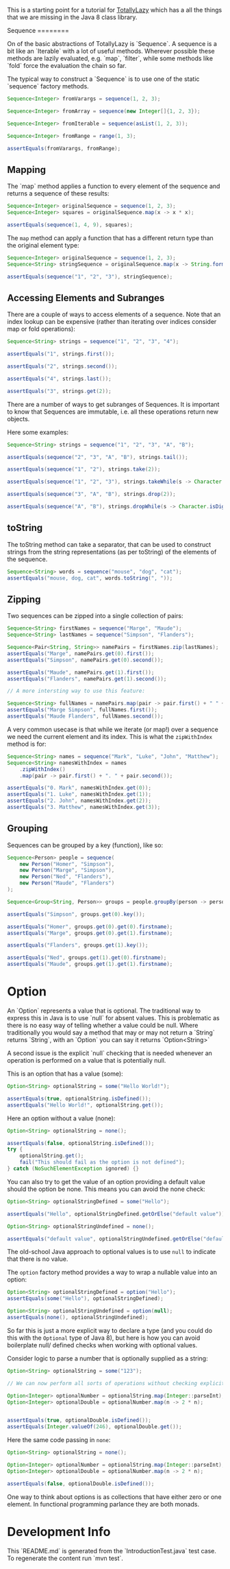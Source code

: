 

This is a starting point for a tutorial for [TotallyLazy](https://totallylazy.com/) which has a all the things that we
are missing in the Java 8 class library.
<p>
Sequence
========
<p>
On of the basic abstractions of TotallyLazy is `Sequence`. A sequence is a bit like
an `Iterable` with a lot of useful methods. Wherever possible these methods are
lazily evaluated, e.g. `map`, `filter`, while some methods like `fold` force
the evaluation the chain so far.
<p>
The typical way to construct a `Sequence` is to use one of the static `sequence` factory methods.

~~~ .java
Sequence<Integer> fromVarargs = sequence(1, 2, 3);

Sequence<Integer> fromArray = sequence(new Integer[]{1, 2, 3});

Sequence<Integer> fromIterable = sequence(asList(1, 2, 3));

Sequence<Integer> fromRange = range(1, 3);

assertEquals(fromVarargs, fromRange);
~~~

Mapping
-------
<p>
The `map` method applies a function to every element of the
sequence and returns a sequence of these results:

~~~ .java
Sequence<Integer> originalSequence = sequence(1, 2, 3);
Sequence<Integer> squares = originalSequence.map(x -> x * x);

assertEquals(sequence(1, 4, 9), squares);
~~~

The `map` method can apply a function that has a different return
type than the original element type:

~~~ .java
Sequence<Integer> originalSequence = sequence(1, 2, 3);
Sequence<String> stringSequence = originalSequence.map(x -> String.format("%d", x));

assertEquals(sequence("1", "2", "3"), stringSequence);
~~~

Accessing Elements and Subranges
--------------------------------
<p>
There are a couple of ways to access elements of a sequence.
Note that an index lookup can be expensive (rather than iterating over indices
consider map or fold operations):

~~~ .java
Sequence<String> strings = sequence("1", "2", "3", "4");

assertEquals("1", strings.first());

assertEquals("2", strings.second());

assertEquals("4", strings.last());

assertEquals("3", strings.get(2));
~~~

There are a number of ways to get subranges of Sequences.
It is important to know that Sequences are immutable, i.e.
all these operations return new objects.
<p>
Here some examples:

~~~ .java
Sequence<String> strings = sequence("1", "2", "3", "A", "B");

assertEquals(sequence("2", "3", "A", "B"), strings.tail());

assertEquals(sequence("1", "2"), strings.take(2));

assertEquals(sequence("1", "2", "3"), strings.takeWhile(s -> Character.isDigit(s.charAt(0))));

assertEquals(sequence("3", "A", "B"), strings.drop(2));

assertEquals(sequence("A", "B"), strings.dropWhile(s -> Character.isDigit(s.charAt(0))));
~~~

toString
--------
<p>
The toString method can take a separator, that can be used
to construct strings from the string representations (as per toString)
of the elements of the sequence.

~~~ .java
Sequence<String> words = sequence("mouse", "dog", "cat");
assertEquals("mouse, dog, cat", words.toString(", "));
~~~

Zipping
-------
<p>
Two sequences can be zipped into a single collection of pairs:

~~~ .java
Sequence<String> firstNames = sequence("Marge", "Maude");
Sequence<String> lastNames = sequence("Simpson", "Flanders");

Sequence<Pair<String, String>> namePairs = firstNames.zip(lastNames);
assertEquals("Marge", namePairs.get(0).first());
assertEquals("Simpson", namePairs.get(0).second());

assertEquals("Maude", namePairs.get(1).first());
assertEquals("Flanders", namePairs.get(1).second());

// A more intersting way to use this feature:

Sequence<String> fullNames = namePairs.map(pair -> pair.first() + " " + pair.second());
assertEquals("Marge Simpson", fullNames.first());
assertEquals("Maude Flanders", fullNames.second());
~~~

A very common usecase is that while we iterate (or map!) over a sequence we need
the current element and its index. This is what the `zipWithIndex` method is for:

~~~ .java
Sequence<String> names = sequence("Mark", "Luke", "John", "Matthew");
Sequence<String> namesWithIndex = names
    .zipWithIndex()
    .map(pair -> pair.first() + ". " + pair.second());

assertEquals("0. Mark", namesWithIndex.get(0));
assertEquals("1. Luke", namesWithIndex.get(1));
assertEquals("2. John", namesWithIndex.get(2));
assertEquals("3. Matthew", namesWithIndex.get(3));
~~~

Grouping
--------
<p>
Sequences can be grouped by a key (function), like so:

~~~ .java
Sequence<Person> people = sequence(
    new Person("Homer", "Simpson"),
    new Person("Marge", "Simpson"),
    new Person("Ned", "Flanders"),
    new Person("Maude", "Flanders")
);

Sequence<Group<String, Person>> groups = people.groupBy(person -> person.lastname);

assertEquals("Simpson", groups.get(0).key());

assertEquals("Homer", groups.get(0).get(0).firstname);
assertEquals("Marge", groups.get(0).get(1).firstname);

assertEquals("Flanders", groups.get(1).key());

assertEquals("Ned", groups.get(1).get(0).firstname);
assertEquals("Maude", groups.get(1).get(1).firstname);
~~~

Option
======
<p>
An `Option` represents a value that is optional. The traditional way
to express this in Java is to use `null` for absent values. This is problematic
as there is no easy way of telling whether a value could be null.
Where traditionally you would say a method that may or may not return a `String`
returns `String`, with an `Option` you can say it returns `Option&lt;String&gt;`
<p>
A second issue is the explicit `null` checking that is needed whenever an operation
is performed on a value that is potentially null.
<p>
This is an option that has a value (some):

~~~ .java
Option<String> optionalString = some("Hello World!");

assertEquals(true, optionalString.isDefined());
assertEquals("Hello World!", optionalString.get());
~~~

Here an option without a value (none):

~~~ .java
Option<String> optionalString = none();

assertEquals(false, optionalString.isDefined());
try {
    optionalString.get();
    fail("This should fail as the option is not defined");
} catch (NoSuchElementException ignored) {}
~~~

You can also try to get the value of an option providing
a default value should the option be none. This means you can avoid
the none check:

~~~ .java
Option<String> optionalStringDefined = some("Hello");

assertEquals("Hello", optionalStringDefined.getOrElse("default value"));

Option<String> optionalStringUndefined = none();

assertEquals("default value", optionalStringUndefined.getOrElse("default value"));
~~~

The old-school Java approach to optional values is to use `null` to indicate that
there is no value.

The `option` factory method provides a way to wrap a nullable value into an option:

~~~ .java
Option<String> optionalStringDefined = option("Hello");
assertEquals(some("Hello"), optionalStringDefined);

Option<String> optionalStringUndefined = option(null);
assertEquals(none(), optionalStringUndefined);
~~~

So far this is just a more explicit way to declare a type (and you could do this with the `Optional`
 type of Java 8), but here is how you can avoid boilerplate null/ defined checks when working
 with optional values.

 Consider logic to parse a number that is optionally supplied as a string:

~~~ .java
Option<String> optionalString = some("123");

// We can now perform all sorts of operations without checking explicitly:

Option<Integer> optionalNumber = optionalString.map(Integer::parseInt);
Option<Integer> optionalDouble = optionalNumber.map(n -> 2 * n);


assertEquals(true, optionalDouble.isDefined());
assertEquals(Integer.valueOf(246), optionalDouble.get());
~~~

Here the same code passing in `none`:

~~~ .java
Option<String> optionalString = none();

Option<Integer> optionalNumber = optionalString.map(Integer::parseInt);
Option<Integer> optionalDouble = optionalNumber.map(n -> 2 * n);

assertEquals(false, optionalDouble.isDefined());
~~~

One way to think about options is as collections that have either zero or one element. In
functional programming parlance they are both monads.

Development Info
================
<p>
This `README.md` is generated from the `IntroductionTest.java` test case.
To regenerate the content run `mvn test`.

~~~ .java

~~~

